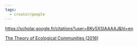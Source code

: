 ```yaml
---
tags:
  - creator/people
---
```

https://scholar.google.fr/citations?user=BKy5XSIAAAAJ&hl=en

[The Theory of Ecological Communities (2016)](https://books.google.fr/books/about/The_Theory_of_Ecological_Communities.html?id=BGyYDwAAQBAJ&source=kp_book_description&redir_esc=y)
